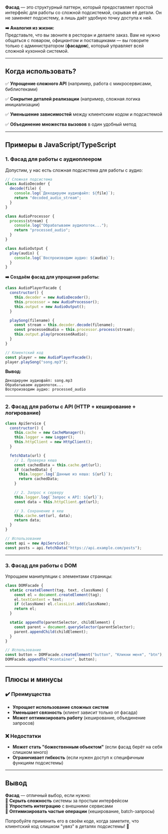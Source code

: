  **Фасад** — это структурный паттерн, который предоставляет простой интерфейс для работы со сложной подсистемой, скрывая её детали. Он не заменяет подсистему, а лишь даёт удобную точку доступа к ней.  

**➡️ Аналогия из жизни:**  
Представьте, что вы звоните в ресторан и делаете заказ. Вам не нужно общаться с поваром, официантом и поставщиками — вы говорите только с администратором (**фасадом**), который управляет всей сложной кухонной системой.

---
## Когда использовать?  

✅ **Упрощение сложного API** (например, работа с микросервисами, библиотеками) 
 
✅ **Сокрытие деталей реализации** (например, сложная логика инициализации)  

✅ **Уменьшение зависимостей** между клиентским кодом и подсистемой  

✅ **Объединение множества вызовов** в один удобный метод  

---
## Примеры в JavaScript/TypeScript

### 1. Фасад для работы с аудиоплеером

Допустим, у нас есть сложная подсистема для работы с аудио:

```javascript
// Сложная подсистема
class AudioDecoder {
  decode(file) {
    console.log(`Декодируем аудиофайл: ${file}`);
    return "decoded_audio_stream";
  }
}

class AudioProcessor {
  process(stream) {
    console.log("Обрабатываем аудиопоток...");
    return "processed_audio";
  }
}

class AudioOutput {
  play(audio) {
    console.log(`Воспроизводим аудио: ${audio}`);
  }
}
```

**➡️ Создаём фасад для упрощения работы:**

```javascript
class AudioPlayerFacade {
  constructor() {
    this.decoder = new AudioDecoder();
    this.processor = new AudioProcessor();
    this.output = new AudioOutput();
  }

  playSong(filename) {
    const stream = this.decoder.decode(filename);
    const processedAudio = this.processor.process(stream);
    this.output.play(processedAudio);
  }
}

// Клиентский код
const player = new AudioPlayerFacade();
player.playSong("song.mp3");
```
**Вывод:**
```
Декодируем аудиофайл: song.mp3  
Обрабатываем аудиопоток...  
Воспроизводим аудио: processed_audio  
```

---
### 2. Фасад для работы с API (HTTP + кеширование + логирование) 
```javascript
class ApiService {
  constructor() {
    this.cache = new CacheManager();
    this.logger = new Logger();
    this.httpClient = new HttpClient();
  }

  fetchData(url) {
    // 1. Проверка кеша
    const cachedData = this.cache.get(url);
    if (cachedData) {
      this.logger.log(`Данные из кеша: ${url}`);
      return cachedData;
    }

    // 2. Запрос к серверу
    this.logger.log(`Запрос к API: ${url}`);
    const data = this.httpClient.get(url);

    // 3. Сохранение в кеш
    this.cache.set(url, data);
    return data;
  }
}

// Использование
const api = new ApiService();
const posts = api.fetchData("https://api.example.com/posts");
```

---
### 3. Фасад для работы с DOM 

Упрощаем манипуляции с элементами страницы:

```javascript
class DOMFacade {
  static createElement(tag, text, className) {
    const el = document.createElement(tag);
    el.textContent = text;
    if (className) el.classList.add(className);
    return el;
  }

  static appendTo(parentSelector, childElement) {
    const parent = document.querySelector(parentSelector);
    parent.appendChild(childElement);
  }
}

// Использование
const button = DOMFacade.createElement("button", "Кликни меня", "btn");
DOMFacade.appendTo("#container", button);
```

---
## Плюсы и минусы  

### ✔️ Преимущества  

- **Упрощает использование сложных систем**  
- **Уменьшает связность** (клиент зависит только от фасада)  
- **Может оптимизировать работу** (кеширование, объединение запросов)  

### ❌ Недостатки  

- **Может стать "божественным объектом"** (если фасад берёт на себя слишком много)  
- **Ограничивает гибкость** (если нужен доступ к специфичным функциям подсистемы)  

---
## Вывод

**Фасад** — отличный выбор, если нужно:  
🔹 **Скрыть сложность** системы за простым интерфейсом  
🔹 **Упростить интеграцию** с внешними сервисами  
🔹 **Оптимизировать частые операции** (кеширование, batch-запросы)  

Попробуйте применить его в своём коде, когда заметите, что клиентский код слишком "увяз" в деталях подсистемы! 🚀